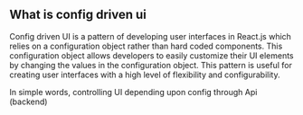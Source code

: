 ## What is config driven ui 

Config driven UI is a pattern of developing user interfaces in React.js which relies on a configuration object rather than hard coded components. This configuration object allows developers to easily customize their UI elements by changing the values in the configuration object. This pattern is useful for creating user interfaces with a high level of flexibility and configurability.

In simple words, controlling UI depending upon config through Api (backend)